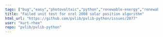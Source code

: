 ```yaml
---
tags: ["bug","easy","photovoltaic","python","renewable-energy","renewables","solar-energy"]
title: "Failed unit test for nrel 2008 solar position algorithm"
html_url: "https://github.com/pvlib/pvlib-python/issues/2077"
user: "kurt-rhee"
repo: "pvlib/pvlib-python"
---
```


